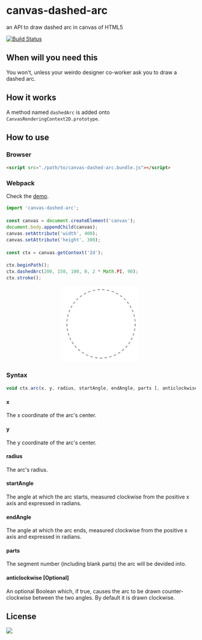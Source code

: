 # canvas-dashed-arc

an API to draw dashed arc in canvas of HTML5

[![Build Status](https://travis-ci.org/oychao/canvas-dashed-arc.svg?branch=master)](https://travis-ci.org/oychao/canvas-dashed-arc)

## When will you need this

You won't, unless your weirdo designer co-worker ask you to draw a dashed arc.

## How it works

A method named `dashedArc` is added onto `CanvasRenderingContext2D.prototype`.

## How to use

### Browser

```html
<script src="./path/to/canvas-dashed-arc.bundle.js"></script>
```

### Webpack

Check the [demo][1].

```javascript
import 'canvas-dashed-arc';

const canvas = document.createElement('canvas');
document.body.appendChild(canvas);
canvas.setAttribute('width', 400);
canvas.setAttribute('height', 300);

const ctx = canvas.getContext('2d');

ctx.beginPath();
ctx.dashedArc(200, 150, 100, 0, 2 * Math.PI, 90);
ctx.stroke();
```

<p align="center">
    <img src="./arc.jpg" width="200" alt="demo">
</p>

### Syntax

```javascript
void ctx.arc(x, y, radius, startAngle, endAngle, parts [, anticlockwise]);
```

#### x
The x coordinate of the arc's center.  
#### y
The y coordinate of the arc's center.  
#### radius
The arc's radius.  
#### startAngle
The angle at which the arc starts, measured clockwise from the positive x axis and expressed in radians.  
#### endAngle
The angle at which the arc ends, measured clockwise from the positive x axis and expressed in radians.  
#### parts
The segment number (including blank parts) the arc will be devided into.  
#### anticlockwise [Optional]
An optional Boolean which, if true, causes the arc to be drawn counter-clockwise between the two angles. By default it is drawn clockwise.  

## License

[![](http://www.wtfpl.net/wp-content/uploads/2012/12/wtfpl-badge-4.png)](http://www.wtfpl.net/)

[1]: https://github.com/oychao/canvas-dashed-arc/tree/master/demo
